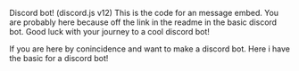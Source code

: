 Discord bot! (discord.js v12)
This is the code for an message embed. You are probably here because off the link in the readme in the basic discord bot. Good luck with your journey to a cool discord bot!



If you are here by conincidence and want to make a discord bot. Here i have the basic for a discord bot!

